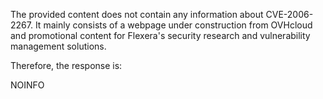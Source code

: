 The provided content does not contain any information about CVE-2006-2267. It mainly consists of a webpage under construction from OVHcloud and promotional content for Flexera's security research and vulnerability management solutions.

Therefore, the response is:

NOINFO